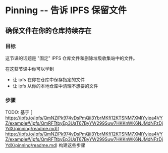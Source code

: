 # Pinning -- 告诉 IPFS 保留文件

## 确保文件在你的仓库持续存在

### 目标

这节课的话题是 "固定" IPFS 仓库文件和删除垃圾收集站中的文件。

在这获节课中你可以学到

- 让 ipfs 在你在仓库中保存指定的文件
- 让 ipfs 从你的本地仓库中清理不想要的文件

### 步骤

TODO: 基于 [ https://ipfs.io/ipfs/QmNZiPk974vDsPmQii3YbrMKfi12KTSNM7XMiYyiea4VYZ/example#/ipfs/QmRFTtbyEp3UaT67ByYW299Suw7HKKnWK6NJMdNFzDjYdX/pinning/readme.md]( https://ipfs.io/ipfs/QmNZiPk974vDsPmQii3YbrMKfi12KTSNM7XMiYyiea4VYZ/example#/ipfs/QmRFTtbyEp3UaT67ByYW299Suw7HKKnWK6NJMdNFzDjYdX/pinning/readme.md) 构建这些步骤


